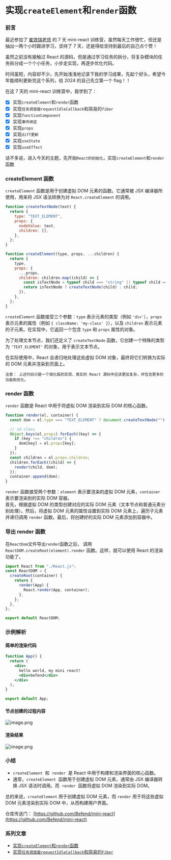 # 实现`createElement`和`render`函数

### 前言

最近参加了 [崔效瑞老师](https://space.bilibili.com/175301983) 的 7 天 mini-react 训练营，虽然每天工作很忙，但还是抽出一两个小时跟进学习，坚持了 7 天，还是得给坚持到最后的自己点个赞！

虽然之前没有接触过 React 的源码，但是通过学习任务的拆分，将复杂模块的任务拆分成一个个小任务，小步走实现，再逐步优化代码。

时间虽短，内容却不少。先开始浅浅地记录下我的学习成果，先起个好头，希望今年能顺利更新完这个系列，给 2024 的自己先立第一个 flag！！

在这 7 天的 mini-react 训练营中，我学到了：

- [x] 实现`createElement`和`render`函数
- [x] 实现`任务调度器requestIdleCallback`和简易的`fiber`
- [x] 实现`functionComponent`
- [x] 实现`事件绑定`
- [x] 实现`props`
- [x] 实现`diff更新`
- [x] 实现`useState`
- [x] 实现`useEffect`

话不多说，进入今天的主题，先开始`React的初始化`，实现`createElement`和`render`函数

### createElement 函数

`createElement` 函数是用于创建虚拟 DOM 元素的函数。它通常被 JSX 编译器所使用，用来将 JSX 语法转换为对 `React.createElement` 的调用。

```js
function createTextNode(text) {
  return {
    type: "TEXT_ELEMENT",
    props: {
      nodeValue: text,
      children: [],
    },
  };
}

function createElement(type, props, ...children) {
  return {
    type,
    props: {
      ...props,
      children: children.map((child) => {
        const isTextNode = typeof child === "string" || typeof child === "number";
        return isTextNode ? createTextNode(child) : child;
      }),
    },
  };
}
```

`createElement` 函数接受三个参数：`type` 表示元素的类型（例如 `'div'`），`props` 表示元素的属性（例如 `{ className: 'my-class' }`），以及 `children` 表示元素的子元素。在实现中，它返回一个包含 `type` 和 `props` 属性的对象。

为了处理文本节点，我们还定义了 `createTextNode` 函数，它创建一个特殊的类型为 `'TEXT_ELEMENT'` 的对象，用于表示文本节点。

在实际使用中，React 会递归地处理这些虚拟 DOM 对象，最终将它们转换为实际的 DOM 元素并渲染到页面上。

```
注意： 上述代码只是一个简化版的实现，真实的 React 源码中应该更加复杂，并包含更多的功能和优化。
```

### render 函数

`render` 函数是 React 中用于将虚拟 DOM 渲染到实际 DOM 的核心函数。

```js
function render(el, container) {
  const dom = el.type === "TEXT_ELEMENT" ? document.createTextNode("") : document.createElement(el.type);

  // id class
  Object.keys(el.props).forEach((key) => {
    if (key !== "children") {
      dom[key] = el.props[key];
    }
  });
  const children = el.props.children;
  children.forEach((child) => {
    render(child, dom);
  });
  container.append(dom);
}
```

`render` 函数接受两个参数：`element` 表示要渲染的虚拟 DOM 元素，`container` 表示要渲染到的实际 DOM 容器。  
首先，根据虚拟 DOM 的类型创建对应的实际 DOM 元素（文本节点和普通元素分别处理）。然后，将虚拟 DOM 元素的属性设置到实际 DOM 元素上，遍历子元素并递归调用 `render` 函数。最后，将创建好的实际 DOM 元素添加到容器中。

### 导出 render 函数

在`ReactDom`文件导出`render`函数之后， 调用`ReactDOM.createRoot(element).render` 函数。这样，就可以使用 React 的渲染功能了。

```js
import React from "./React.js";
const ReactDOM = {
  createRoot(container) {
    return {
      render(App) {
        React.render(App, container);
      },
    };
  },
};

export default ReactDOM;
```

### 示例解析

#### 简单的渲染代码

```jsx
function App() {
  return (
    <div>
      hello world, my mini react!
      <div>befend</div>
    </div>
  );
}

export default App;
```

#### 节点创建的过程内容

![image.png](https://p6-juejin.byteimg.com/tos-cn-i-k3u1fbpfcp/eb58b3c985b747e9a1686bc2bb806f13~tplv-k3u1fbpfcp-jj-mark:0:0:0:0:q75.image#?w=600&h=362&s=34665&e=png&b=fdfafa)

#### 渲染结果

![image.png](https://p6-juejin.byteimg.com/tos-cn-i-k3u1fbpfcp/84da0e33191b4472bf2a5a8495a8214a~tplv-k3u1fbpfcp-jj-mark:0:0:0:0:q75.image#?w=987&h=382&s=40593&e=png&b=ffffff)

### 小结

- `createElement`  和  `render`  是 React 中用于构建和渲染界面的核心函数。
- 通常，`createElement`  函数用于创建虚拟 DOM 元素，通常由 JSX 编译器转换 JSX 语法时调用。而  `render`  函数将虚拟 DOM 渲染到实际 DOM。

总的来说，`createElement` 用于创建虚拟 DOM 元素，而 `render` 用于将这些虚拟 DOM 元素渲染到实际 DOM 中，从而构建用户界面。

仓库传送门： [https://github.com/Befend/mini-react](https://github.com/Befend/mini-react)

### 系列文章

- [实现`createElement`和`render`函数](https://juejin.cn/post/7326093660705128460)
- [实现`任务调度器requestIdleCallback`和简易的`Fiber`](https://juejin.cn/post/7471968780866338843)
